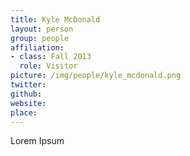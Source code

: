 ```yaml
---
title: Kyle McDonald
layout: person
group: people
affiliation:
- class: Fall 2013
  role: Visitor
picture: /img/people/kyle_mcdonald.png
twitter:
github:
website:
place:
---
```

Lorem Ipsum